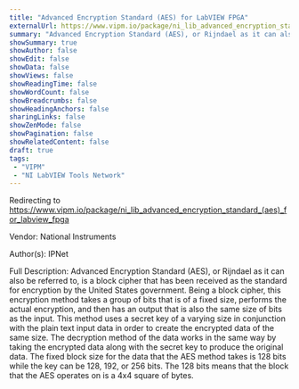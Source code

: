 ```yaml
---
title: "Advanced Encryption Standard (AES) for LabVIEW FPGA"
externalUrl: https://www.vipm.io/package/ni_lib_advanced_encryption_standard_(aes)_for_labview_fpga
summary: "Advanced Encryption Standard (AES), or Rijndael as it can also be referred to, is a block cipher that has been received as the standard for encryption by the United States government."
showSummary: true
showAuthor: false
showEdit: false
showData: false
showViews: false
showReadingTime: false
showWordCount: false
showBreadcrumbs: false
showHeadingAnchors: false
sharingLinks: false
showZenMode: false
showPagination: false
showRelatedContent: false
draft: true
tags:
 - "VIPM"
 - "NI LabVIEW Tools Network"
---
```


Redirecting to https://www.vipm.io/package/ni_lib_advanced_encryption_standard_(aes)_for_labview_fpga

Vendor: National Instruments

Author(s): IPNet
 
Full Description:
Advanced Encryption Standard (AES), or Rijndael as it can also be referred to, is a block cipher that has been received as the standard for encryption by the United States government.  Being a block cipher, this encryption method takes a group of bits that is of a fixed size, performs the actual encryption, and then has an output that is also the same size of bits as the input.  This method uses a secret key of a varying size in conjunction with the plain text input data in order to create the encrypted data of the same size.  The decryption method of the data works in the same way by taking the encrypted data along with the secret key to produce the original data.  The fixed block size for the data that the AES method takes is 128 bits while the key can be 128, 192, or 256 bits.  The 128 bits means that the block that the AES operates on is a 4x4 square of bytes.